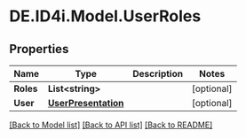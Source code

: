 # DE.ID4i.Model.UserRoles
## Properties

Name | Type | Description | Notes
------------ | ------------- | ------------- | -------------
**Roles** | **List&lt;string&gt;** |  | [optional] 
**User** | [**UserPresentation**](UserPresentation.md) |  | [optional] 

[[Back to Model list]](../README.md#documentation-for-models) [[Back to API list]](../README.md#documentation-for-api-endpoints) [[Back to README]](../README.md)

